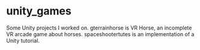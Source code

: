 # unity_games

Some Unity projects I worked on.  gterrainhorse is VR Horse, an incomplete VR arcade game about horses. spaceshootertutes is an implementation of a Unity tutorial.
